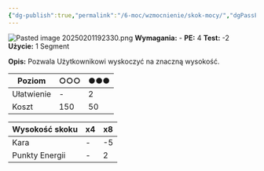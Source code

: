 ```yaml
---
{"dg-publish":true,"permalink":"/6-moc/wzmocnienie/skok-mocy/","dgPassFrontmatter":true}
---
```


![Pasted image 20250201192330.png](/img/user/6%20Obrazy/Pasted%20image%2020250201192330.png)
**Wymagania:** -
**PE:** 4
**Test:** -2
**Użycie:** 1 Segment

**Opis:** Pozwala Użytkownikowi wyskoczyć na znaczną wysokość.

| Poziom     | ○○○ | ●●● |
| ---------- | --- | --- |
| Ułatwienie | -   | 2   |
| Koszt      | 150 | 50  |

| Wysokość skoku | x4  | x8  |
| -------------- | --- | --- |
| Kara           | -   | -5  |
| Punkty Energii | -   | 2   |